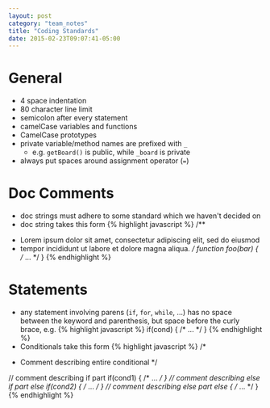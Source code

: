 ```yaml
---
layout: post
category: "team_notes"
title: "Coding Standards"
date: 2015-02-23T09:07:41-05:00
---
```


# General

- 4 space indentation
- 80 character line limit
- semicolon after every statement
- camelCase variables and functions
- CamelCase prototypes
- private variable/method names are prefixed with `_`
    - e.g. `getBoard()` is public, while `_board` is private
- always put spaces around assignment operator (`=`)

# Doc Comments

- doc strings must adhere to some standard which we haven't decided on
- doc string takes this form
{% highlight javascript %}
/**
 * Lorem ipsum dolor sit amet, consectetur adipiscing elit, sed do eiusmod
 * tempor incididunt ut labore et dolore magna aliqua.
 */
function foo(bar) {
    /* ... */
}
{% endhighlight %}

# Statements

- any statement involving parens (`if`, `for`, `while`, ...) has no space
  between the keyword and parenthesis, but space before the curly brace, e.g.
{% highlight javascript %}
if(cond) {
    /* ... */
}
{% endhighlight %}
- Conditionals take this form
{% highlight javascript %}
/*
 * Comment describing entire conditional
 */

// comment describing if part
if(cond1) {
    /* ... */
}
// comment describing else if part
else if(cond2) {
    /* ... */
}
// comment describing else part
else {
    /* ... */
}
{% endhighlight %}
